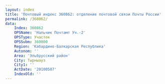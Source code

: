 ```yaml
---
layout: index
title: 'Почтовый индекс 360862: отделение почтовой связи Почты России'
permalink: /360862/
data:
    Index: 360862
    OPSName: 'Нальчик Почтамт Уч.-2'
    OPSType: Участок
    OPSSubm: 360000
    Region: 'Кабардино-Балкарская Республика'
    Autonom: ''
    Area: 'Эльбрусский район'
    City: Тырныауз
    City1: ''
    ActDate: '20100507'
    IndexOld: ''
---
```

